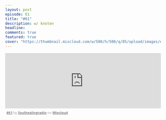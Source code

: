 ```yaml
---
layout: post
episode: 61
title: "#61"
description: w/ knoten
headline:
comments: true  
featured: true
cover: "https://thumbnail.mixcloud.com/w/500/h/500/q/85/upload/images/extaudio/7ab06f53-0e71-4a08-993a-2954b0e9bda8.jpg"
---
```


<iframe width="100%" height="180" src="https://www.mixcloud.com/widget/iframe/?embed_type=widget_standard&amp;embed_uuid=f3731cfe-4562-4a42-a410-926e8181c113&amp;feed=https%3A%2F%2Fwww.mixcloud.com%2Fsoulhealingradio%2F61%2F&amp;hide_cover=1&amp;hide_tracklist=1&amp;replace=0" frameborder="0"></iframe><div style="clear: both; height: 3px; width: auto;"></div><p style="display: block; font-size: 11px; font-family: 'Open Sans', Helvetica, Arial, sans-serif; margin: 0px; padding: 3px 4px; color: rgb(153, 153, 153); width: auto;"><a href="https://www.mixcloud.com/soulhealingradio/61/?utm_source=widget&amp;utm_medium=web&amp;utm_campaign=base_links&amp;utm_term=resource_link" target="_blank" style="color:#808080; font-weight:bold;">#61</a><span> by </span><a href="https://www.mixcloud.com/soulhealingradio/?utm_source=widget&amp;utm_medium=web&amp;utm_campaign=base_links&amp;utm_term=profile_link" target="_blank" style="color:#808080; font-weight:bold;">Soulhealingradio</a><span> on </span><a href="https://www.mixcloud.com/?utm_source=widget&amp;utm_medium=web&amp;utm_campaign=base_links&amp;utm_term=homepage_link" target="_blank" style="color:#808080; font-weight:bold;"> Mixcloud</a></p><div style="clear: both; height: 3px; width: auto;"></div>
